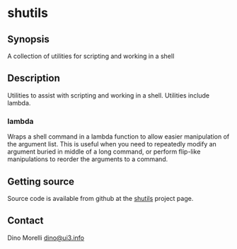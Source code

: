 # shutils


## Synopsis

A collection of utilities for scripting and working in a shell


## Description

Utilities to assist with scripting and working in a shell. Utilities include lambda.

### lambda

Wraps a shell command in a lambda function to allow easier manipulation of the
argument list. This is useful when you need to repeatedly modify an argument
buried in middle of a long command, or perform flip-like manipulations to
reorder the arguments to a command.


## Getting source

Source code is available from github at the [shutils](https://github.com/dino-/shutils) project page.


## Contact

Dino Morelli <dino@ui3.info>
